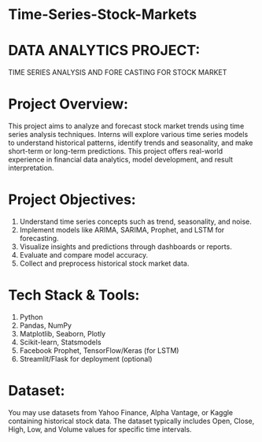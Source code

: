 # Time-Series-Stock-Markets

# DATA ANALYTICS PROJECT:
TIME SERIES ANALYSIS
AND FORE CASTING FOR
STOCK MARKET 

# Project Overview:
This project aims to analyze and forecast stock market trends using time series analysis techniques.
Interns will explore various time series models to understand historical patterns, identify trends and
seasonality, and make short-term or long-term predictions. This project offers real-world experience in
financial data analytics, model development, and result interpretation.

# Project Objectives:
1) Understand time series concepts such as trend, seasonality, and noise.
2) Implement models like ARIMA, SARIMA, Prophet, and LSTM for forecasting.
3) Visualize insights and predictions through dashboards or reports.
4) Evaluate and compare model accuracy.
5) Collect and preprocess historical stock market data.

# Tech Stack & Tools:
1) Python
2) Pandas, NumPy
3) Matplotlib, Seaborn, Plotly
4) Scikit-learn, Statsmodels
5) Facebook Prophet, TensorFlow/Keras (for LSTM)
6) Streamlit/Flask for deployment (optional)

# Dataset:
You may use datasets from Yahoo Finance, Alpha Vantage, or Kaggle containing historical stock data.
The dataset typically includes Open, Close, High, Low, and Volume values for specific time intervals.
